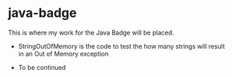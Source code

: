 # java-badge

This is where my work for the Java Badge will be placed.
- StringOutOfMemory is the code to test the how many strings will result in an Out of Memory exception

- To be continued
